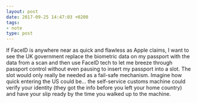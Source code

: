 ```yaml
---
layout: post
date: 2017-09-25 14:47:03 +0200
tags:
- note
type: post
---
```


If FaceID is anywhere near as quick and flawless as Apple claims, I want to see the UK government replace the biometric data on my passport with the data from a scan and then use FaceID tech to let me breeze through passport control without even pausing to insert my passport into a slot. The slot would only really be needed as a fail-safe mechanism. Imagine how quick entering the US could be... the self-service customs machine could verify your identity (they got the info before you left your home country) and have your slip ready by the time you walked up to the machine.
